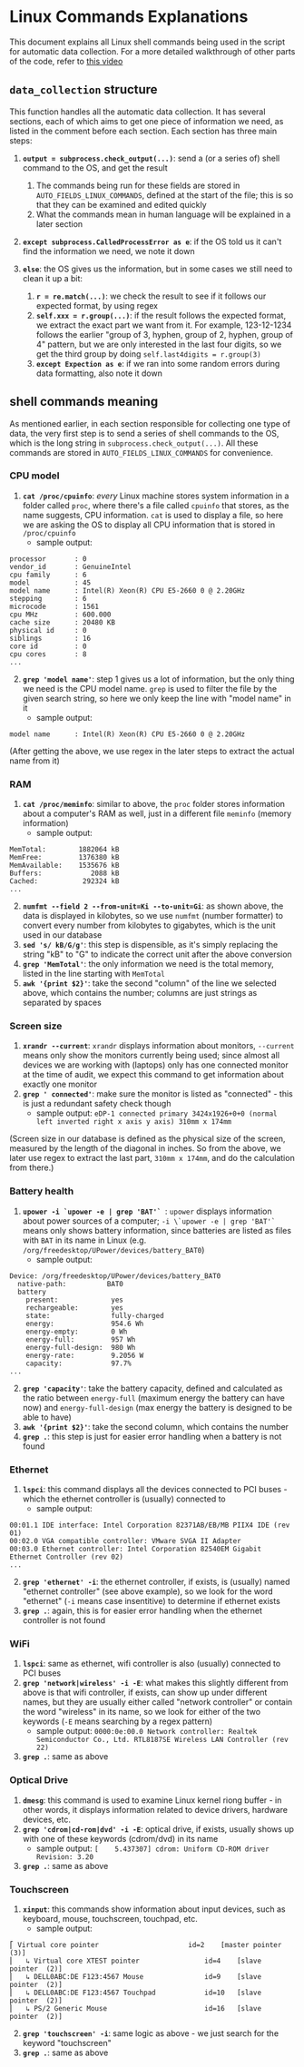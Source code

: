 # Linux Commands Explanations

This document explains all Linux shell commands being used in the script for automatic data collection. For a more detailed walkthrough of other parts of the code, refer to [this video](https://www.youtube.com/watch?v=Rg_dFDKNYLg)

## `data_collection` structure
This function handles all the automatic data collection. It has several sections, each of which aims to get one piece of information we need, as listed in the comment before each section.
Each section has three main steps:
1. **`output = subprocess.check_output(...)`**: send a (or a series of) shell command to the OS, and get the result
    1. The commands being run for these fields are stored in `AUTO_FIELDS_LINUX_COMMANDS`, defined at the start of the file; this is so that they can be examined and edited quickly
    2. What the commands mean in human language will be explained in a later section

2. **`except subprocess.CalledProcessError as e`**: if the OS told us it can't find the information we need, we note it down

3. **`else`**: the OS gives us the information, but in some cases we still need to clean it up a bit:
    1. **`r = re.match(...)`**: we check the result to see if it follows our expected format, by using regex
    2. **`self.xxx = r.group(...)`**: if the result follows the expected format, we extract the exact part we want from it. For example, 123-12-1234 follows the earlier "group of 3, hyphen, group of 2, hyphen, group of 4" pattern, but we are only interested in the last four digits, so we get the third group by doing `self.last4digits = r.group(3)`
    3. **`except Expection as e`**: if we ran into some random errors during data formatting, also note it down

## shell commands meaning

As mentioned earlier, in each section responsible for collecting one type of data, the very first step is to send a series of shell commands to the OS, which is the long string in `subprocess.check_output(...)`. All these commands are stored in `AUTO_FIELDS_LINUX_COMMANDS` for convenience.

### CPU model

1. **`cat /proc/cpuinfo`**: *every* Linux machine stores system information in a folder called `proc`, where there's a file called `cpuinfo` that stores, as the name suggests, CPU information. `cat` is used to display a file, so here we are asking the OS to display all CPU information that is stored in `/proc/cpuinfo`
    - sample output:
```
processor       : 0
vendor_id       : GenuineIntel
cpu family      : 6
model           : 45
model name      : Intel(R) Xeon(R) CPU E5-2660 0 @ 2.20GHz
stepping        : 6
microcode       : 1561
cpu MHz         : 600.000
cache size      : 20480 KB
physical id     : 0
siblings        : 16
core id         : 0
cpu cores       : 8
...
```
2. **`grep 'model name'`**: step 1 gives us a lot of information, but the only thing we need is the CPU model name. `grep` is used to filter the file by the given search string, so here we only keep the line with "model name" in it
    - sample output:
```
model name      : Intel(R) Xeon(R) CPU E5-2660 0 @ 2.20GHz
```
(After getting the above, we use regex in the later steps to extract the actual name from it)

### RAM

1. **`cat /proc/meminfo`**: similar to above, the `proc` folder stores information about a computer's RAM as well, just in a different file `meminfo` (memory information)
    - sample output:
```
MemTotal:        1882064 kB
MemFree:         1376380 kB
MemAvailable:    1535676 kB
Buffers:            2088 kB
Cached:           292324 kB
...
```
2. **`numfmt --field 2 --from-unit=Ki --to-unit=Gi`**: as shown above, the data is displayed in kilobytes, so we use `numfmt` (number formatter) to convert every number from kilobytes to gigabytes, which is the unit used in our database
3. **`sed 's/ kB/G/g'`**: this step is dispensible, as it's simply replacing the string "kB" to "G" to indicate the correct unit after the above conversion
4. **`grep 'MemTotal'`**: the only information we need is the total memory, listed in the line starting with `MemTotal`
5. **`awk '{print $2}'`**: take the second "column" of the line we selected above, which contains the number; columns are just strings as separated by spaces

### Screen size

1. **`xrandr --current`**: `xrandr` displays information about monitors, `--current` means only show the monitors currently being used; since almost all devices we are working with (laptops) only has one connected monitor at the time of audit, we expect this command to get information about exactly one monitor
2. **`grep ' connected'`**: make sure the monitor is listed as "connected" - this is just a redundant safety check though
    - sample output: `eDP-1 connected primary 3424x1926+0+0 (normal left inverted right x axis y axis) 310mm x 174mm`

(Screen size in our database is defined as the physical size of the screen, measured by the length of the diagonal in inches. So from the above, we later use regex to extract the last part, `310mm x 174mm`, and do the calculation from there.)

### Battery health

1. **``upower -i `upower -e | grep 'BAT'` ``**: `upower` displays information about power sources of a computer; ``-i \`upower -e | grep 'BAT'` `` means only shows battery information, since batteries are listed as files with `BAT` in its name in Linux (e.g. `/org/freedesktop/UPower/devices/battery_BAT0`)
    - sample output:
```
Device: /org/freedesktop/UPower/devices/battery_BAT0
  native-path:          BAT0
  battery
    present:             yes
    rechargeable:        yes
    state:               fully-charged
    energy:              954.6 Wh
    energy-empty:        0 Wh
    energy-full:         957 Wh
    energy-full-design:  980 Wh
    energy-rate:         9.2056 W
    capacity:            97.7%
...
```
2. **`grep 'capacity'`**: take the battery capacity, defined and calculated as the ratio between `energy-full` (maximum energy the battery can have now) and `energy-full-design` (max energy the battery is designed to be able to have)
3. **`awk '{print $2}'`**: take the second column, which contains the number
4. **`grep .`**: this step is just for easier error handling when a battery is not found

### Ethernet

1. **`lspci`**: this command displays all the devices connected to PCI buses - which the ethernet controller is (usually) connected to
    - sample output:
```
00:01.1 IDE interface: Intel Corporation 82371AB/EB/MB PIIX4 IDE (rev 01)
00:02.0 VGA compatible controller: VMware SVGA II Adapter
00:03.0 Ethernet controller: Intel Corporation 82540EM Gigabit Ethernet Controller (rev 02)
...
```
2. **`grep 'ethernet' -i`**: the ethernet controller, if exists, is (usually) named "ethernet controller" (see above example), so we look for the word "ethernet" (`-i` means case insentitive) to determine if ethernet exists
3. **`grep .`**: again, this is for easier error handling when the ethernet controller is not found

### WiFi

1. **`lspci`**: same as ethernet, wifi controller is also (usually) connected to PCI buses
2. **`grep 'network|wireless' -i -E`**: what makes this slightly different from above is that wifi controller, if exists, can show up under different names, but they are usually either called "network controller" or contain the word "wireless" in its name, so we look for either of the two keywords (`-E` means searching by a regex pattern)
    - sample output: `0000:0e:00.0 Network controller: Realtek Semiconductor Co., Ltd. RTL8187SE Wireless LAN Controller (rev 22)`
3. **`grep .`**: same as above

### Optical Drive

1. **`dmesg`**: this command is used to examine Linux kernel riong buffer - in other words, it displays information related to device drivers, hardware devices, etc.
2. **`grep 'cdrom|cd-rom|dvd' -i -E`**: optical drive, if exists, usually shows up with one of these keywords (cdrom/dvd) in its name
    - sample output: `[    5.437307] cdrom: Uniform CD-ROM driver Revision: 3.20`
3. **`grep .`**: same as above

### Touchscreen

1. **`xinput`**: this commands show information about input devices, such as keyboard, mouse, touchscreen, touchpad, etc.
    - sample output:
```
⎡ Virtual core pointer                    	id=2	[master pointer  (3)]
⎜   ↳ Virtual core XTEST pointer              	id=4	[slave  pointer  (2)]
⎜   ↳ DELL0ABC:DE F123:4567 Mouse             	id=9	[slave  pointer  (2)]
⎜   ↳ DELL0ABC:DE F123:4567 Touchpad          	id=10	[slave  pointer  (2)]
⎜   ↳ PS/2 Generic Mouse                      	id=16	[slave  pointer  (2)]
```
2. **`grep 'touchscreen' -i`**: same logic as above - we just search for the keyword "touchscreen"
3. **`grep .`**: same as above

